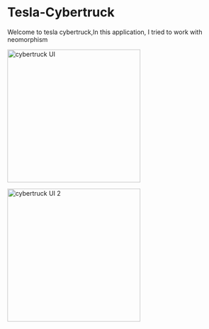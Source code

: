 # Tesla-Cybertruck
Welcome to tesla cybertruck,In this application, I tried to work with neomorphism


<img width="300" alt="cybertruck UI" src="![sc_tesla_1](https://github.com/ElliotMigh/Tesla-Cybertruck/assets/87560931/f2a5fd26-0ed4-4a1d-9cda-fdabd8a94570)
"> 


<img width="300" alt="cybertruck UI 2" src="![sc_tesla_2](https://github.com/ElliotMigh/Tesla-Cybertruck/assets/87560931/d9444b91-905e-406b-91bb-7ac6bb665958)
">
